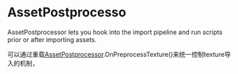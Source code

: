 # AssetPostprocesso

AssetPostprocessor lets you hook into the import pipeline and run scripts prior or after importing assets.

可以通过重载[AssetPostprocessor](https://docs.unity3d.com/ScriptReference/AssetPostprocessor.html).OnPreprocessTexture\(\)来统一控制texture导入的机制，

